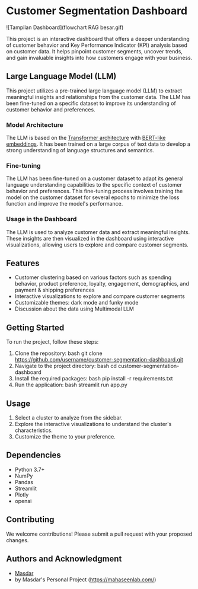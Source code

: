 # Customer Segmentation Dashboard

![Tampilan Dashboard](flowchart RAG besar.gif)

This project is an interactive dashboard that offers a deeper understanding of customer behavior and Key Performance Indicator (KPI) analysis based on customer data. It helps pinpoint customer segments, uncover trends, and gain invaluable insights into how customers engage with your business.

## Large Language Model (LLM)

This project utilizes a pre-trained large language model (LLM) to extract meaningful insights and relationships from the customer data. The LLM has been fine-tuned on a specific dataset to improve its understanding of customer behavior and preferences.

### Model Architecture

The LLM is based on the [Transformer architecture](https://arxiv.org/abs/1706.03762) with [BERT-like embeddings](https://arxiv.org/abs/1810.04805). It has been trained on a large corpus of text data to develop a strong understanding of language structures and semantics.

### Fine-tuning

The LLM has been fine-tuned on a customer dataset to adapt its general language understanding capabilities to the specific context of customer behavior and preferences. This fine-tuning process involves training the model on the customer dataset for several epochs to minimize the loss function and improve the model's performance.

### Usage in the Dashboard

The LLM is used to analyze customer data and extract meaningful insights. These insights are then visualized in the dashboard using interactive visualizations, allowing users to explore and compare customer segments.

## Features

- Customer clustering based on various factors such as spending behavior, product preference, loyalty, engagement, demographics, and payment & shipping preferences
- Interactive visualizations to explore and compare customer segments
- Customizable themes: dark mode and funky mode
- Discussion about the data using Multimodal LLM

## Getting Started

To run the project, follow these steps:

1. Clone the repository: 
bash git clone https://github.com/username/customer-segmentation-dashboard.git
2. Navigate to the project directory:
bash cd customer-segmentation-dashboard
3. Install the required packages:
bash pip install -r requirements.txt
4. Run the application:
bash streamlit run app.py

## Usage

1. Select a cluster to analyze from the sidebar.
2. Explore the interactive visualizations to understand the cluster's characteristics.
3. Customize the theme to your preference.

## Dependencies

- Python 3.7+
- NumPy
- Pandas
- Streamlit
- Plotly
- openai

## Contributing

We welcome contributions! Please submit a pull request with your proposed changes.

## Authors and Acknowledgment

- [Masdar](https://www.linkedin.com/in/muhammad-masdar-mahasin-66914378/)
- by Masdar's Personal Project (https://mahaseenlab.com/)
